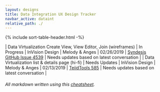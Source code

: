 ```yaml
---
layout: designs
title: Data Integration UX Design Tracker
navbar_active: dataint
relative_path: ./
---
```


{% include sort-table-header.html -%}

| Data Virtualization Create View, View Editor, Join (wireframes) | In Progress | InVision Design | Melody & Anges | 02/26/2019  | [Syndesis GitHub Issue 4539](https://github.com/syndesisio/syndesis/issues/4539) | Needs updates based on latest conversation |
| Data Virtualization list & details page (hi-fi) | Needs Updates | InVision Design | Melody & Anges | 02/13/2019  | [TeiidTools 585](https://issues.jboss.org/browse/TEIIDTOOLS-585) | Needs updates based on latest conversation |



###### All markdown written using this [cheatsheet](https://github.com/adam-p/markdown-here/wiki/Markdown-Cheatsheet).
